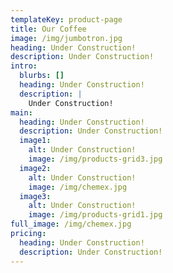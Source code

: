 ```yaml
---
templateKey: product-page
title: Our Coffee
image: /img/jumbotron.jpg
heading: Under Construction!
description: Under Construction!
intro:
  blurbs: []
  heading: Under Construction!
  description: |
    Under Construction!
main:
  heading: Under Construction!
  description: Under Construction!
  image1:
    alt: Under Construction!
    image: /img/products-grid3.jpg
  image2:
    alt: Under Construction!
    image: /img/chemex.jpg
  image3:
    alt: Under Construction!
    image: /img/products-grid1.jpg
full_image: /img/chemex.jpg
pricing:
  heading: Under Construction!
  description: Under Construction!
---
```


